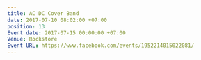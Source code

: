 ```yaml
---
title: AC DC Cover Band
date: 2017-07-10 08:02:00 +07:00
position: 13
Event date: 2017-07-15 00:00:00 +07:00
Venue: Rockstore
Event URL: https://www.facebook.com/events/1952214015022081/
---
```


